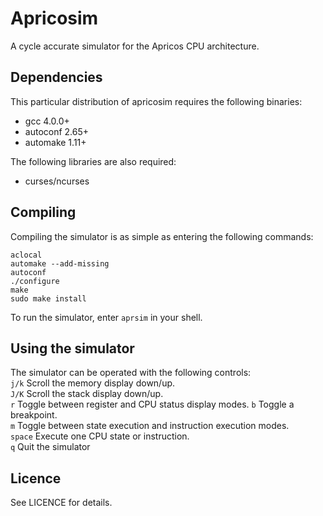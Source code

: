 Apricosim
=========

A cycle accurate simulator for the Apricos CPU architecture.



Dependencies
------------

This particular distribution of apricosim requires the following binaries:

- gcc 4.0.0+
- autoconf 2.65+
- automake 1.11+


The following libraries are also required:

- curses/ncurses


Compiling
---------

Compiling the simulator is as simple as entering the following commands:
```
aclocal
automake --add-missing
autoconf
./configure
make
sudo make install
```

To run the simulator, enter `aprsim` in your shell.


Using the simulator
-------------------

The simulator can be operated with the following controls:  
`j/k`   Scroll the memory display down/up.  
`J/K`   Scroll the stack display down/up.  
`r`     Toggle between register and CPU status display modes. 
`b`     Toggle a breakpoint.  
`m`     Toggle between state execution and instruction execution modes.  
`space` Execute one CPU state or instruction.  
`q`     Quit the simulator


Licence
-------

See LICENCE for details.
